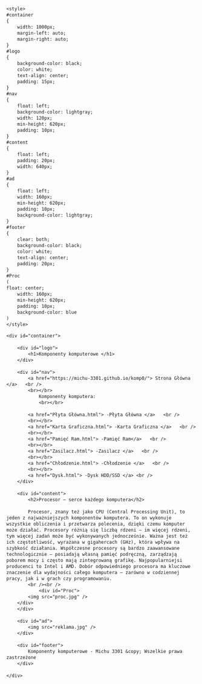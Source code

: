 <!DOCTYPE HTML>
<html lang="pl">
<head>
	<meta charset="utf-8" />
	<title>Komponenty komputerowe </title>
	<meta name="description" content="Serwis prezentuje komponenty komputerowe. Sprawdź, czy znasz je wszystkie" />
	<meta name="keywords" content="komputery, procesory, karty greficzne, GPU, CPU , płyta główna, ziemniak" />
	<meta http-equiv="X-UA-Compatible" content="IE=edge,chrome=1" />
	
	<style>
	#container
	{
		width: 1000px;
		margin-left: auto;
		margin-right: auto;
	}
	#logo
	{
		background-color: black;
		color: white;
		text-align: center;
		padding: 15px;
	}
	#nav
	{
		float: left;
		background-color: lightgray;
		width: 120px;
		min-height: 620px;
		padding: 10px;
	}
	#content
	{
		float: left;
		padding: 20px;
		width: 640px;
	}
	#ad
	{
		float: left;
		width: 160px;
		min-height: 620px;
		padding: 10px;
		background-color: lightgray;
	}
	#footer
	{
		clear: both;
		background-color: black;
		color: white;
		text-align: center;
		padding: 20px;
	}	
	#Proc
	(
	float: center;
		width: 160px;
		min-height: 620px;
		padding: 10px;
		background-color: blue
    )
	</style>

</head>

<body>

	<div id="container">
	
		<div id="logo">
			<h1>Komponenty komputerowe </h1>
		</div>
	
		<div id="nav">
			<a href="https://michu-3301.github.io/komp0/"> Strona Główna </a>   <br />
			<br></br>
				Komponenty komputera:
				<br></br>
				
			<a href="Płyta Główna.html"> -Płyta Główna </a>   <br />
			<br></br>
			<a href="Karta Graficzna.html"> -Karta Graficzna </a>   <br />
			<br></br>
		    <a href="Pamięć Ram.html"> -Pamięć Ram</a>   <br />
			<br></br>
			<a href="Zasilacz.html"> -Zasilacz </a>   <br />
			<br></br>
			<a href="Chłodzenie.html"> -Chłodzenie </a>   <br />
			<br></br>
			<a href="Dysk.html"> -Dysk HDD/SSD </a> <br />
		</div>
		
		<div id="content">
			<h2>Procesor – serce każdego komputera</h2>
			
			Procesor, znany też jako CPU (Central Processing Unit), to jeden z najważniejszych komponentów komputera. To on wykonuje wszystkie obliczenia i przetwarza polecenia, dzięki czemu komputer może działać. Procesory różnią się liczbą rdzeni – im więcej rdzeni, tym więcej zadań może być wykonywanych jednocześnie. Ważna jest też ich częstotliwość, wyrażana w gigahercach (GHz), która wpływa na szybkość działania. Współczesne procesory są bardzo zaawansowane technologicznie – posiadają własną pamięć podręczną, zarządzają poborem mocy i często mają zintegrowaną grafikę. Najpopularniejsi producenci to Intel i AMD. Dobór odpowiedniego procesora ma kluczowe znaczenie dla wydajności całego komputera – zarówno w codziennej pracy, jak i w grach czy programowaniu.
			<br /><br />			
            	<div id="Proc">
			<img src="proc.jpg" />
		</div>
		</div>
		
		<div id="ad">
			<img src="reklama.jpg" />
		</div>
		
		<div id="footer">
			Komponenty komputerowe - Michu 3301 &copy; Wszelkie prawa zastrzeżone
		</div>
	
	</div>

</body>
</html>
